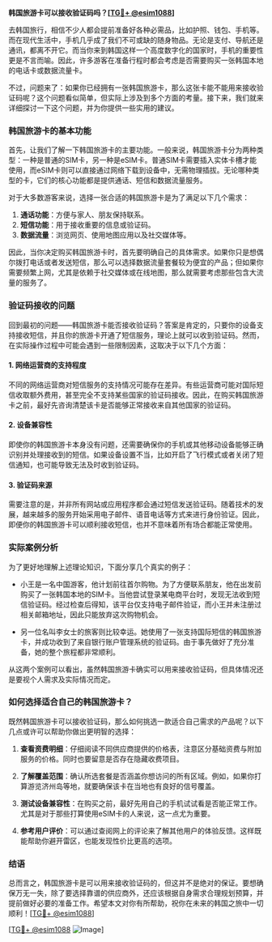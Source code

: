 **韩国旅游卡可以接收验证码吗？[[TG💪+ @esim1088](https://t.me/s/esim1088)]**

去韩国旅行，相信不少人都会提前准备好各种必需品，比如护照、钱包、手机等。而在现代生活中，手机几乎成了我们不可或缺的随身物品。无论是支付、导航还是通讯，都离不开它。而当你来到韩国这样一个高度数字化的国家时，手机的重要性更是不言而喻。因此，许多游客在准备行程时都会考虑是否需要购买一张韩国本地的电话卡或数据流量卡。

不过，问题来了：如果你已经拥有一张韩国旅游卡，那么这张卡能不能用来接收验证码呢？这个问题看似简单，但实际上涉及到多个方面的考量。接下来，我们就来详细探讨一下这个问题，并为你提供一些实用的建议。

### 韩国旅游卡的基本功能

首先，让我们了解一下韩国旅游卡的主要功能。一般来说，韩国旅游卡分为两种类型：一种是普通的SIM卡，另一种是eSIM卡。普通SIM卡需要插入实体卡槽才能使用，而eSIM卡则可以直接通过网络下载到设备中，无需物理插拔。无论哪种类型的卡，它们的核心功能都是提供通话、短信和数据流量服务。

对于大多数游客来说，选择一张合适的韩国旅游卡是为了满足以下几个需求：

1. **通话功能**：方便与家人、朋友保持联系。
2. **短信功能**：用于接收重要的信息或验证码。
3. **数据流量**：浏览网页、使用地图应用以及社交媒体等。

因此，当你决定购买韩国旅游卡时，首先要明确自己的具体需求。如果你只是想偶尔拨打电话或者发送短信，那么可以选择数据流量套餐较为便宜的产品；但如果你需要频繁上网，尤其是依赖于社交媒体或在线地图，那么就需要考虑那些包含大流量的服务了。

### 验证码接收的问题

回到最初的问题——韩国旅游卡能否接收验证码？答案是肯定的，只要你的设备支持接收短信，并且你的旅游卡开通了短信服务，理论上就可以收到验证码。然而，在实际操作过程中可能会遇到一些限制因素，这取决于以下几个方面：

#### 1. 网络运营商的支持程度

不同的网络运营商对短信服务的支持情况可能存在差异。有些运营商可能对国际短信收取额外费用，甚至完全不支持某些国家的验证码接收。因此，在购买韩国旅游卡之前，最好先咨询清楚该卡是否能够正常接收来自其他国家的验证码。

#### 2. 设备兼容性

即使你的韩国旅游卡本身没有问题，还需要确保你的手机或其他移动设备能够正确识别并处理接收到的短信。如果设备设置不当，比如开启了飞行模式或者关闭了短信通知，也可能导致无法及时收到验证码。

#### 3. 验证码来源

需要注意的是，并非所有网站或应用程序都会通过短信发送验证码。随着技术的发展，越来越多的服务开始采用电子邮件、语音电话等方式来进行身份验证。因此，即便你的韩国旅游卡可以顺利接收短信，也并不意味着所有场合都能正常使用。

### 实际案例分析

为了更好地理解上述理论知识，下面分享几个真实的例子：

- 小王是一名中国游客，他计划前往首尔购物。为了方便联系朋友，他在出发前购买了一张韩国本地的SIM卡。当他尝试登录某电商平台时，发现无法收到短信验证码。经过检查后得知，该平台仅支持电子邮件验证，而小王并未注册过相关邮箱地址，因此只能放弃这次购物机会。

- 另一位名叫李女士的旅客则比较幸运。她使用了一张支持国际短信的韩国旅游卡，并成功收到了来自银行账户管理系统的验证码。由于事先做好了充分准备，她的整个旅程都非常顺利。

从这两个案例可以看出，虽然韩国旅游卡确实可以用来接收验证码，但具体情况还是要视个人需求及实际情况而定。

### 如何选择适合自己的韩国旅游卡？

既然韩国旅游卡可以接收验证码，那么如何挑选一款适合自己需求的产品呢？以下几点或许可以帮助你做出更明智的选择：

1. **查看资费明细**：仔细阅读不同供应商提供的价格表，注意区分基础资费与附加服务的价格。同时也要留意是否存在隐藏收费项目。

2. **了解覆盖范围**：确认所选套餐是否涵盖你想访问的所有区域。例如，如果你打算游览济州岛等地，就要确保该卡在当地也有良好的信号覆盖。

3. **测试设备兼容性**：在购买之前，最好先用自己的手机试试看是否能正常工作。尤其是对于那些打算使用eSIM卡的人来说，这一点尤为重要。

4. **参考用户评价**：可以通过查阅网上的评论来了解其他用户的体验反馈。这样既能帮助你避开雷区，也能发现性价比更高的选项。

### 结语

总而言之，韩国旅游卡是可以用来接收验证码的，但这并不是绝对的保证。要想确保万无一失，除了要选择靠谱的供应商外，还应该根据自身需求合理规划预算，并提前做好必要的准备工作。希望本文对你有所帮助，祝你在未来的韩国之旅中一切顺利！[[TG💪+ @esim1088](https://t.me/s/esim1088)]

[[TG💪+ @esim1088](https://t.me/s/esim1088) ![Image](https://i.postimg.cc/4NQfJmqS/Snipaste-2025-05-13-00-14-12.png)]